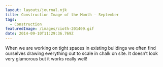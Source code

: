 ```yaml
---
layout: layouts/journal.njk
title: Construction Image of the Month – September
tags:
  - Construction
featuredImage: /images/cioth-201409.gif
date: 2014-09-10T11:29:36.769Z
---
```

When we are working on tight spaces in existing buildings we often find ourselves drawing everything out to scale in chalk on site. It doesn’t look very glamorous but it works really well!